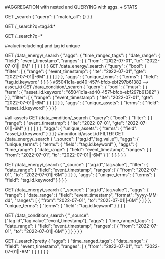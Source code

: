 #AGGREGATION with nested and QUERYING with aggs. + STATS

GET _search
{
  "query": {
    "match_all": {}
  }
}

GET /_search?q=tag.id:*

GET /_search?q=*

#value(includeing) and tag id unique

GET /data_energy/_search
{
  "aggs": {
    "time_ranged_tags": {
      "date_range": {
        "field": "event_timestamp",
        "ranges": [
          {
            "from": "2022-07-01",
            "to": "2022-07-01||-6M"
          }
        ]
      }
    }
  }
}
GET /data_energy/_search
{
  "query": {
    "bool": {
      "filter": [
        {
          "range": {
            "event_timestamp":
              {
                "lte": "2022-07-01",
                "gte": "2022-07-01||-6M"
              }
          }
        }
      ]
    }
  },
  "aggs": {
    "unique_terms": {
      "terms": {
        "field": "tag.id.keyword"
      }
    }
  }
}
#65041c1a-ad40-457f-bfcb-ebf297b61382 --> asset_id
GET /data_condition/_search
{
  "query": {
    "bool": {
      "must": [
        {
          "term": {
            "asset_id.keyword": "65041c1a-ad40-457f-bfcb-ebf297b61382"
          }
        }
      ], 
      "filter": [
        {
          "range": {
            "event_timestamp":
              {
                "lte": "2022-07-01",
                "gte": "2022-07-01||-6M"
              }
          }
        }
      ]
    }
  },
  "aggs": {
    "unique_assets": {
      "terms": {
        "field": "asset_id.keyword"
      }
    }
  }
}

#all-assets
GET /data_condition/_search
{
  "query": {
    "bool": {
      "filter": [
        {
          "range": {
            "event_timestamp":
              {
                "lte": "2022-07-01",
                "gte": "2022-07-01||-6M"
              }
          }
        }
      ]
    }
  },
  "aggs": {
    "unique_assets": {
      "terms": {
        "field": "asset_id.keyword"
      }
    }
  }
}
#monitor.id/asset.id FILTER
GET /data_energy/_search
{
  "_source": ["tag.id","tag.value"], 
  "aggs": {
    "unique_terms": {
      "terms": {
        "field": "tag.id.keyword"
      },
      "aggs": {
        "time_range": {
          "date_range": {
            "field": "event_timestamp",
            "ranges": [
              {
                "from": "2022-07-01",
                "to": "2022-07-01||-6M"
              }
            ]
          }
        }
      }
    }
  }
}


GET /data_energy/_search
{
  "_source": ["tag.id","tag.value"], 
  "filter": { 
    "date_range": {
      "field": "event_timestamp",
      "ranges": [
        {
          "from": "2022-07-01",
          "to": "2022-07-01||-6M"
        }
      ]
    }
  },
  "aggs": {
    "unique_terms": {
      "terms": {
        "field": "tag.id.keyword"
      }
    }
  }
}

GET /data_energy/_search
{
  "_source": ["tag.id","tag.value"],
  "aggs": {
    "range": {
      "date_range": {
        "field": "event_timestamp",
        "format": "yyyy-MM-dd",
        "ranges": [
          {
            "from": "2022-07-01",
            "to": "2022-07-01||-6M"
          }
        ]
      }
    },
    "unique_terms": {
      "terms": {
        "field": "tag.id.keyword"
      }
    }
  }
}


GET /data_condition/_search
{
  "_source": ["tag.id","tag.value","event_timestamp"],
  "aggs": {
    "time_ranged_tags": {
      "date_range": {
        "field": "event_timestamp",
        "ranges": [
          {
            "from": "2022-07-01",
            "to": "2022-07-01||-6M"
          }
        ]
      }
    }
  }
}

GET /_search?pretty
{
  "aggs": {
    "time_ranged_tags": {
      "date_range": {
        "field": "event_timestamp",
        "ranges": [
          {
            "from": "2022-07-01",
            "to": "2022-07-01||-6M"
          }
        ]
      }
    }
  }
}

